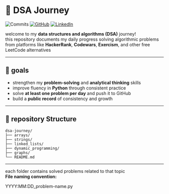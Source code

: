 # 🧩 DSA Journey

![Commits](https://img.shields.io/github/commit-activity/m/Youcef3939/dsa-journey?style=flat-square&logo=github)
[![GitHub](https://img.shields.io/badge/GitHub-Youcef3939-black?logo=github)](https://github.com/Youcef3939)
[![LinkedIn](https://img.shields.io/badge/LinkedIn-Youcef%20Chalbi-blue?logo=linkedin)](https://linkedin.com/in/youcefchalbi)

welcome to my **data structures and algorithms (DSA)** journey!  
this repository documents my daily progress solving algorithmic problems from platforms like **HackerRank**, **Codewars**, **Exercism**, and other free LeetCode alternatives

---

## 🚀 goals
- strengthen my **problem-solving** and **analytical thinking** skills
- improve fluency in **Python** through consistent practice
- solve **at least one problem per day** and push it to GitHub  
- build a **public record** of consistency and growth 

---

## 📂 repository Structure
```
dsa-journey/
├── arrays/
├── strings/
├── linked_lists/
├── dynamic_programming/
├── graphs/
└── README.md
```

---

each folder contains solved problems related to that topic  
**File naming convention:**

YYYY:MM:DD_problem-name.py


